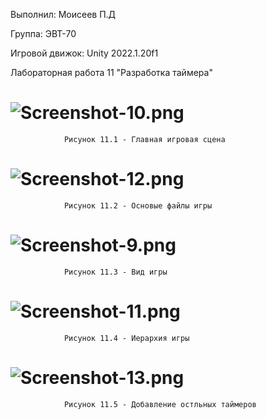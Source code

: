 Выполнил: Моисеев П.Д

Группа: ЭВТ-70

Игровой движок: Unity 2022.1.20f1

Лабораторная работа 11 "Разработка таймера"

# ![Screenshot-10.png](https://i.postimg.cc/P5PNQGk8/Screenshot-10.png)
                Рисунок 11.1 - Главная игровая сцена
                
# ![Screenshot-12.png](https://i.postimg.cc/xCFL1j0t/Screenshot-12.png)
                Рисунок 11.2 - Основые файлы игры
                
# ![Screenshot-9.png](https://i.postimg.cc/59C3pGbT/Screenshot-9.png)
                Рисунок 11.3 - Вид игры
                
# ![Screenshot-11.png](https://i.postimg.cc/X71t69SC/Screenshot-11.png)
                Рисунок 11.4 - Иерархия игры
                
# ![Screenshot-13.png](https://i.postimg.cc/T1XnB7Qc/Screenshot-13.png)
                Рисунок 11.5 - Добавление остльных таймеров 
